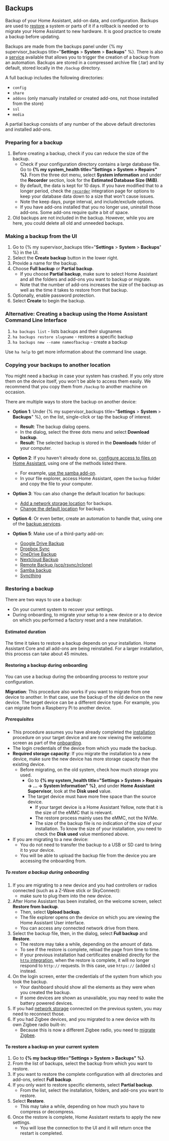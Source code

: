 ## Backups

Backup of your Home Assistant, add-on data, and configuration. Backups are used to [restore](#restoring-a-backup) a system or parts of it if a rollback is needed or to migrate your Home Assistant to new hardware. It is good practice to create a backup before updating.

Backups are made from the backups panel under {% my supervisor_backups title="**Settings** > **System** > **Backups**" %}. There is also a [service](/integrations/hassio/#service-hassiobackup_full) available that allows you to trigger the creation of a backup from an automation. Backups are stored in a compressed archive file (.tar) and by default, stored locally in the `/backup` directory. 

A full backup includes the following directories:

- `config`
- `share`
- `addons` (only manually installed or created add-ons, not those installed from the store)
- `ssl`
- `media`

A partial backup consists of any number of the above default directories and installed add-ons.

### Preparing for a backup

1. Before creating a backup, check if you can reduce the size of the backup.
   - Check if your configuration directory contains a large database file. Go to **{% my system_health title="Settings > System > Repairs" %}**. From the three dot menu, select **System information** and under the **Recorder** section, look for the **Estimated Database Size (MiB)**.
   - By default, the data is kept for 10 days. If you have modified that to a longer period, check the [`recorder`](/integrations/recorder/) integration page for options to keep your database data down to a size that won't cause issues.
   - Note the keep days, purge interval, and include/exclude options.
   - If you have add-ons installed that you no longer use, uninstall those add-ons. Some add-ons require quite a bit of space.
2. Old backups are not included in the backup. However, while you are here, you could delete all old and unneeded backups.

### Making a backup from the UI

1. Go to {% my supervisor_backups title="**Settings** > **System** > **Backups**" %} in the UI.
2. Select the **Create backup** button in the lower right.
3. Provide a name for the backup.
4. Choose **Full backup** or **Partial backup**.
   - If you choose **Partial backup**, make sure to select Home Assistant and all the folders and add-ons you want to backup or migrate.
   - Note that the number of add-ons increases the size of the backup as well as the time it takes to restore from that backup.
5. Optionally, enable password protection.
6. Select **Create** to begin the backup.

### Alternative: Creating a backup using the Home Assistant Command Line Interface

1. `ha backups list` - lists backups and their slugnames
2. `ha backups restore slugname` - restores a specific backup
3. `ha backups new --name nameofbackup` - create a backup

Use `ha help` to get more information about the command line usage.

### Copying your backups to another location

You might need a backup in case your system has crashed. If you only store them on the device itself, you won't be able to access them easily. We recommend that you copy them from `/backup` to another machine on occasion.

There are multiple ways to store the backup on another device:

- **Option 1**: Under {% my supervisor_backups title="**Settings** > **System** > **Backups**" %}, on the list, single-click or tap the backup of interest.
  - **Result**: The backup dialog opens.
  - In the dialog, select the three dots menu and select **Download backup**.
  - **Result**: The selected backup is stored in the **Downloads** folder of your computer.
- **Option 2**: If you haven't already done so, [configure access to files on Home Assistant](/common-tasks/{{page.installation}}/#configuring-access-to-files), using one of the methods listed there.
  - For example, [use the samba add-on](/common-tasks/{{page.installation}}/#installing-and-using-the-samba-add-on).
  - In your file explorer, access Home Assistant, open the `backup` folder and copy the file to your computer.
- **Option 3**: You can also change the default location for backups:
  - [Add a network storage location](/common-tasks/{{page.installation}}/#network-storage) for backups.
  - [Change the default location](/common-tasks/{{page.installation}}/#change-default-backup-location) for backups.

- **Option 4**: Or even better, create an automation to handle that, using one of the [backup services](/integrations/hassio/#service-hassiobackup_full).
- **Option 5**: Make use of a third-party add-on:
  - [Google Drive Backup](https://github.com/sabeechen/hassio-google-drive-backup)
  - [Dropbox Sync](https://github.com/danielwelch/hassio-dropbox-sync)
  - [OneDrive Backup](https://github.com/lavinir/hassio-onedrive-backup)
  - [Nextcloud Backup](https://github.com/Sebclem/hassio-nextcloud-backup)
  - [Remote Backup (scp/rsync/rclone)](https://github.com/ikifar2012/remote-backup-addon)
  - [Samba backup](https://github.com/thomasmauerer/hassio-addons/tree/master/samba-backup)
  - [Syncthing](https://github.com/Poeschl/Hassio-Addons/tree/main/syncthing)

### Restoring a backup

There are two ways to use a backup:

- On your current system to recover your settings.
- During onboarding, to migrate your setup to a new device or a to device on which you performed a factory reset and a new installation.

#### Estimated duration

The time it takes to restore a backup depends on your installation. Home Assistant Core and all add-ons are being reinstalled. For a larger installation, this process can take about 45 minutes.

#### Restoring a backup during onboarding

You can use a backup during the onboarding process to restore your configuration.

**Migration**: This procedure also works if you want to migrate from one device to another. In that case, use the backup of the old device on the new device. The target device can be a different device type. For example, you can migrate from a Raspberry&nbsp;Pi to another device.

##### Prerequisites

- This procedure assumes you have already completed the [installation](/installation/) procedure on your target device and are now viewing the welcome screen as part of the [onboarding](/getting-started/onboarding/).
- The login credentials of the device from which you made the backup.
- **Required storage capacity**: If you migrate the installation to a new device, make sure the new device has more storage capacity than the existing device.
   - Before migrating, on the old system, check how much storage you used.
     - Go to **{% my system_health title="Settings > System > Repairs -> ... -> System Information" %}**, and under **Home Assistant Supervisor**, look at the **Disk used** value.
     - The target device must have more free space than the source device.
        - If your target device is a Home Assistant Yellow, note that it is the size of the eMMC that is relevant.
        - The restore process mainly uses the eMMC, not the NVMe.
        - The size of the backup file is no indication of the size of your installation. To know the size of your installation, you need to check the **Disk used** value mentioned above.
- If you are migrating to a new device:
   - You do not need to transfer the backup to a USB or SD card to bring it to your device.
   - You will be able to upload the backup file from the device you are accessing the onboarding from.

##### To restore a backup during onboarding

1. If you are migrating to a new device and you had controllers or radios connected (such as a Z-Wave stick or SkyConnect):
   - make sure to plug them into the new device.
2. After Home Assistant has been installed, on the welcome screen, select **Restore from backup**.
   - Then, select **Upload backup**.
   - The file explorer opens on the device on which you are viewing the Home Assistant User interface.
   - You can access any connected network drive from there.
3. Select the backup file, then, in the dialog, select **Full backup** and **Restore**.
   - The restore may take a while, depending on the amount of data.
   - To see if the restore is complete, reload the page from time to time.
   - If your previous installation had certificates enabled directly for the [`http` integration](/integrations/http), when the restore is complete, it will no longer respond to `http://` requests. In this case, use `https://` (added `s`) instead.
4. On the login screen, enter the credentials of the system from which you took the backup.
   - Your dashboard should show all the elements as they were when you created the backup.
   - If some devices are shown as unavailable, you may need to wake the battery powered devices.
5. If you had [network storage](/common-tasks/os/#network-storage) connected on the previous system, you may need to reconnect those.
6. If you had Zigbee devices, and you migrated to a new device with its own Zigbee radio built-in: 
   - Because this is now a different Zigbee radio, you need to [migrate Zigbee](/integrations/zha/#migrating-to-a-new-zigbee-coordinator-adapter-inside-zha).

#### To restore a backup on your current system

1. Go to **{% my backup title="Settings > System > Backups" %}**.
2. From the list of backups, select the backup from which you want to restore.
3. If you want to restore the complete configuration with all directories and add-ons, select **Full backup**.
4. If you only want to restore specific elements, select **Partial backup**.
   - From the list, select the installation, folders, and add-ons you want to restore.
5. Select **Restore**.
   - This may take a while, depending on how much you have to compress or decompress.
6. Once the restore is complete, Home Assistant restarts to apply the new settings.
   - You will lose the connection to the UI and it will return once the restart is completed.
